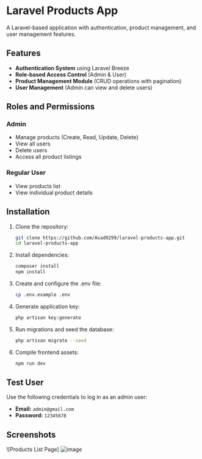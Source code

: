 # Laravel Products App

A Laravel-based application with authentication, product management, and user management features.

## Features

- **Authentication System** using Laravel Breeze
- **Role-based Access Control** (Admin & User)
- **Product Management Module** (CRUD operations with pagination)
- **User Management** (Admin can view and delete users)

## Roles and Permissions

### Admin
- Manage products (Create, Read, Update, Delete)
- View all users
- Delete users
- Access all product listings

### Regular User
- View products list
- View individual product details

## Installation

1. Clone the repository:
   ```bash
   git clone https://github.com/Asad9299/laravel-products-app.git
   cd laravel-products-app

2. Install dependencies:
   ```bash
   composer install
   npm install

3. Create and configure the .env file:
   ```bash
   cp .env.example .env

4. Generate application key:
   ```bash
   php artisan key:generate

5. Run migrations and seed the database:
   ```bash
   php artisan migrate --seed

6. Compile frontend assets:
   ```bash 
   npm run dev

## Test User

Use the following credentials to log in as an admin user:

- **Email:** `admin@gmail.com`
- **Password:** `12345678`

## Screenshots
![Products List Page] ![image](https://github.com/user-attachments/assets/ca312d68-320f-45ac-bc9f-ed8d0b21317c)
